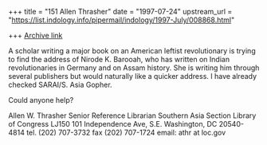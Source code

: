 +++
title = "151 Allen Thrasher"
date = "1997-07-24"
upstream_url = "https://list.indology.info/pipermail/indology/1997-July/008868.html"

+++
[Archive link](https://list.indology.info/pipermail/indology/1997-July/008868.html)

A scholar writing a major book on an American leftist revolutionary is
trying to find the address of Nirode K. Barooah, who has written on Indian
revolutionaries in Germany and on Assam history. She is writing him
through several publishers but would naturally like a quicker address.  I
have already checked SARAI/S. Asia Gopher.

Could anyone help?

Allen W. Thrasher
Senior Reference Librarian
Southern Asia Section
Library of Congress
LJ150
101 Independence Ave, S.E.
Washington, DC 20540-4814
tel. (202) 707-3732
fax  (202) 707-1724
email: athr at loc.gov






